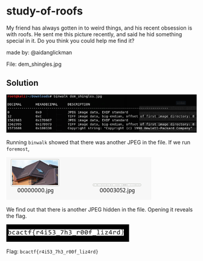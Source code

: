 # study-of-roofs

My friend has always gotten in to weird things, and his recent obsession is with roofs. He sent me this picture recently, and said he hid something special in it. Do you think you could help me find it?

made by: @aidanglickman

File: dem_shingles.jpg

## Solution

![](./1.png)

Running ```binwalk``` showed that there was another JPEG in the file. If we run ```foremost```, 

![](./2.png)

We find out that there is another JPEG hidden in the file. Opening it reveals the flag.

![](./3.png)

Flag: ```bcactf{r4i53_7h3_r00f_liz4rd}``` 